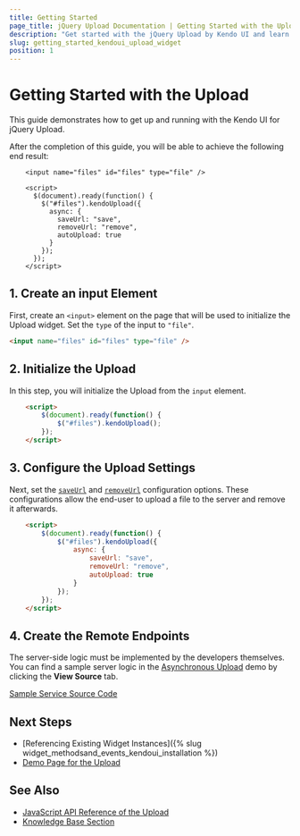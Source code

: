 ```yaml
---
title: Getting Started
page_title: jQuery Upload Documentation | Getting Started with the Upload
description: "Get started with the jQuery Upload by Kendo UI and learn how to create, initialize, and enable the widget."
slug: getting_started_kendoui_upload_widget
position: 1
---
```


# Getting Started with the Upload

This guide demonstrates how to get up and running with the Kendo UI for jQuery Upload.

After the completion of this guide, you will be able to achieve the following end result:

```dojo
    <input name="files" id="files" type="file" />

    <script>
      $(document).ready(function() {
        $("#files").kendoUpload({
          async: {
            saveUrl: "save",
            removeUrl: "remove",
            autoUpload: true
          }
        });
      });
    </script>
```

## 1. Create an input Element

First, create an `<input>` element on the page that will be used to initialize the Upload widget. Set the `type` of the input to `"file"`.

```html
<input name="files" id="files" type="file" />
```

## 2. Initialize the Upload

In this step, you will initialize the Upload from the `input` element.

```html
    <script>
        $(document).ready(function() {
            $("#files").kendoUpload();
        });
    </script>
```

## 3. Configure the Upload Settings

Next, set the [`saveUrl`](/api/javascript/ui/upload/configuration/async.saveurl) and [`removeUrl`](/api/javascript/ui/upload/configuration/async.removeurl) configuration options. These configurations allow the end-user to upload a file to the server and remove it afterwards.

```html
    <script>
        $(document).ready(function() {
            $("#files").kendoUpload({
                async: {
                    saveUrl: "save",
                    removeUrl: "remove",
                    autoUpload: true
                }
            });
        });
    </script>
```

## 4. Create the Remote Endpoints

The server-side logic must be implemented by the developers themselves. You can find a sample server logic in the [Asynchronous Upload](https://demos.telerik.com/kendo-ui/upload/async) demo by clicking the **View Source** tab.

[Sample Service Source Code](asyncdemo-sample-service.png)

## Next Steps 

* [Referencing Existing Widget Instances]({% slug widget_methodsand_events_kendoui_installation %}) 
* [Demo Page for the Upload](https://demos.telerik.com/kendo-ui/upload/index)

## See Also 

* [JavaScript API Reference of the Upload](/api/javascript/ui/upload)
* [Knowledge Base Section](/knowledge-base)

<script>
  window.onload = function() {
    document.getElementsByClassName("btn-run")[0].click();
  }
</script>